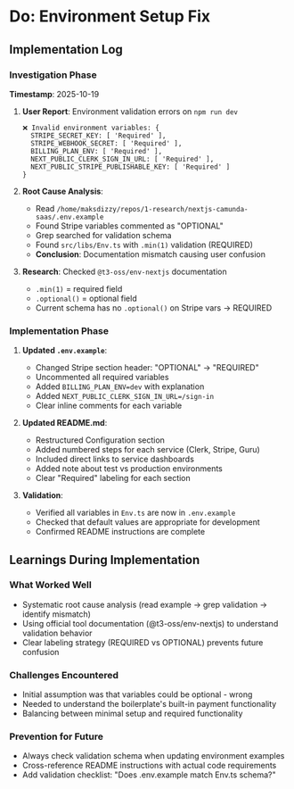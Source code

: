 # Do: Environment Setup Fix

## Implementation Log

### Investigation Phase
**Timestamp**: 2025-10-19

1. **User Report**: Environment validation errors on `npm run dev`
   ```
   ❌ Invalid environment variables: {
     STRIPE_SECRET_KEY: [ 'Required' ],
     STRIPE_WEBHOOK_SECRET: [ 'Required' ],
     BILLING_PLAN_ENV: [ 'Required' ],
     NEXT_PUBLIC_CLERK_SIGN_IN_URL: [ 'Required' ],
     NEXT_PUBLIC_STRIPE_PUBLISHABLE_KEY: [ 'Required' ]
   }
   ```

2. **Root Cause Analysis**:
   - Read `/home/maksdizzy/repos/1-research/nextjs-camunda-saas/.env.example`
   - Found Stripe variables commented as "OPTIONAL"
   - Grep searched for validation schema
   - Found `src/libs/Env.ts` with `.min(1)` validation (REQUIRED)
   - **Conclusion**: Documentation mismatch causing user confusion

3. **Research**: Checked `@t3-oss/env-nextjs` documentation
   - `.min(1)` = required field
   - `.optional()` = optional field
   - Current schema has no `.optional()` on Stripe vars → REQUIRED

### Implementation Phase

1. **Updated `.env.example`**:
   - Changed Stripe section header: "OPTIONAL" → "REQUIRED"
   - Uncommented all required variables
   - Added `BILLING_PLAN_ENV=dev` with explanation
   - Added `NEXT_PUBLIC_CLERK_SIGN_IN_URL=/sign-in`
   - Clear inline comments for each variable

2. **Updated README.md**:
   - Restructured Configuration section
   - Added numbered steps for each service (Clerk, Stripe, Guru)
   - Included direct links to service dashboards
   - Added note about test vs production environments
   - Clear "Required" labeling for each section

3. **Validation**:
   - Verified all variables in `Env.ts` are now in `.env.example`
   - Checked that default values are appropriate for development
   - Confirmed README instructions are complete

## Learnings During Implementation

### What Worked Well
- Systematic root cause analysis (read example → grep validation → identify mismatch)
- Using official tool documentation (@t3-oss/env-nextjs) to understand validation behavior
- Clear labeling strategy (REQUIRED vs OPTIONAL) prevents future confusion

### Challenges Encountered
- Initial assumption was that variables could be optional - wrong
- Needed to understand the boilerplate's built-in payment functionality
- Balancing between minimal setup and required functionality

### Prevention for Future
- Always check validation schema when updating environment examples
- Cross-reference README instructions with actual code requirements
- Add validation checklist: "Does .env.example match Env.ts schema?"
